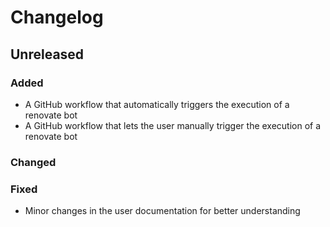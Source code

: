 # Changelog

## Unreleased
### Added
- A GitHub workflow that automatically triggers the execution of a renovate bot
- A GitHub workflow that lets the user manually trigger the execution of a renovate bot
### Changed

### Fixed
- Minor changes in the user documentation for better understanding